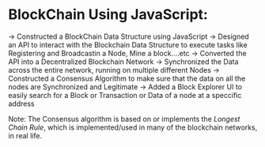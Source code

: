 # BlockChain Using JavaScript:

-> Constructed a BlockChain Data Structure using JavaScript
-> Designed an API to interact with the Blockchain Data Structure to execute tasks like Registering and Broadcastin a Node, Mine a block....etc
-> Converted the API into a Decentralized Blockchain Network
-> Synchronized the Data across the entire network, running on multiple different Nodes
-> Constructed a Consensus Algorithm to make sure that the data on all the nodes are Synchronized and Legitimate
-> Added a Block Explorer UI to easily search for a Block or Transaction or Data of a  node at a speccific address

Note: The Consensus algorithm is based on or implements the *Longest Chain Rule*, which is implemented/used in many of the blockchain networks, in real life.
